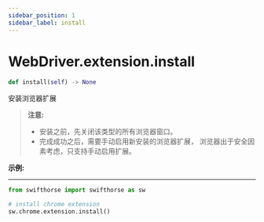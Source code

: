 ```yaml
---
sidebar_position: 1
sidebar_label: install
---
```

# WebDriver.extension.install

```python
def install(self) -> None
```

安装浏览器扩展

>**注意:**  
>- 安装之前，先关闭该类型的所有浏览器窗口。 
>- 完成成功之后，需要手动启用新安装的浏览器扩展， 浏览器出于安全因素考虑，只支持手动启用扩展。


**示例:**
***
```python
from swifthorse import swifthorse as sw

# install chrome extension
sw.chrome.extension.install()
```
